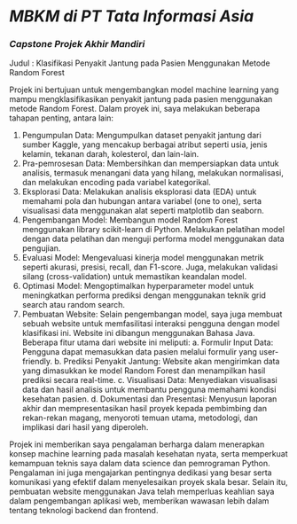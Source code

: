 # *MBKM di PT Tata Informasi Asia*

### *Capstone Projek Akhir Mandiri*

Judul : Klasifikasi Penyakit Jantung pada Pasien Menggunakan Metode Random Forest

Projek ini bertujuan untuk mengembangkan model machine learning yang mampu mengklasifikasikan penyakit jantung pada pasien menggunakan metode Random Forest. 
Dalam proyek ini, saya melakukan beberapa tahapan penting, antara lain:
  1. Pengumpulan Data: Mengumpulkan dataset penyakit jantung dari sumber Kaggle, yang mencakup berbagai atribut seperti usia, jenis kelamin, tekanan darah, kolesterol, dan lain-lain.
  2. Pra-pemrosesan Data: Membersihkan dan mempersiapkan data untuk analisis, termasuk menangani data yang hilang, melakukan normalisasi, dan melakukan encoding pada variabel kategorikal.
  3. Eksplorasi Data: Melakukan analisis eksplorasi data (EDA) untuk memahami pola dan hubungan antara variabel (one to one), serta visualisasi data menggunakan alat seperti matplotlib dan seaborn.
  4. Pengembangan Model: Membangun model Random Forest menggunakan library scikit-learn di Python. Melakukan pelatihan model dengan data pelatihan dan menguji performa model menggunakan data pengujian.
  5. Evaluasi Model: Mengevaluasi kinerja model menggunakan metrik seperti akurasi, presisi, recall, dan F1-score. Juga, melakukan validasi silang (cross-validation) untuk memastikan keandalan model.
  6. Optimasi Model: Mengoptimalkan hyperparameter model untuk meningkatkan performa prediksi dengan menggunakan teknik grid search atau random search.
  7. Pembuatan Website: Selain pengembangan model, saya juga membuat sebuah website untuk memfasilitasi interaksi pengguna dengan model klasifikasi ini. Website ini dibangun menggunakan Bahasa Java. Beberapa fitur utama dari website ini meliputi:
     a. Formulir Input Data: Pengguna dapat memasukkan data pasien melalui formulir yang user-friendly.
     b. Prediksi Penyakit Jantung: Website akan mengirimkan data yang dimasukkan ke model Random Forest dan menampilkan hasil prediksi secara real-time.
     c. Visualisasi Data: Menyediakan visualisasi data dan hasil analisis untuk membantu pengguna memahami kondisi kesehatan pasien.
     d. Dokumentasi dan Presentasi: Menyusun laporan akhir dan mempresentasikan hasil proyek kepada pembimbing dan rekan-rekan magang, menyoroti temuan utama, metodologi, dan implikasi dari hasil yang diperoleh.

Projek ini memberikan saya pengalaman berharga dalam menerapkan konsep machine learning pada masalah kesehatan nyata, serta memperkuat kemampuan teknis saya dalam data science dan pemrograman Python.
Pengalaman ini juga mengajarkan pentingnya dedikasi yang besar serta komunikasi yang efektif dalam menyelesaikan proyek skala besar.
Selain itu, pembuatan website menggunakan Java telah memperluas keahlian saya dalam pengembangan aplikasi web, memberikan wawasan lebih dalam tentang teknologi backend dan frontend.
